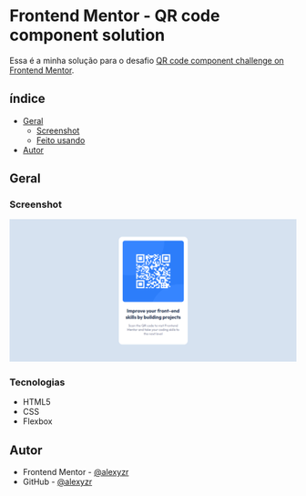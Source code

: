 # Frontend Mentor - QR code component solution

Essa é a minha solução para o desafio [QR code component challenge on Frontend Mentor](https://www.frontendmentor.io/challenges/qr-code-component-iux_sIO_H). 

## índice

- [Geral](#geral)
  - [Screenshot](#screenshot)
  - [Feito usando](#tecnologias)
- [Autor](#autor)

## Geral

### Screenshot

![Screenshot](./screenshot.png)

### Tecnologias

- HTML5
- CSS
- Flexbox

## Autor

- Frontend Mentor - [@alexyzr](https://www.frontendmentor.io/profile/alexyzr)
- GitHub - [@alexyzr](https://github.com/alexyzr)
